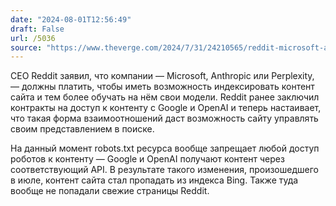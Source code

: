 ```yaml
---
date: "2024-08-01T12:56:49"
draft: False
url: /5036
source: "https://www.theverge.com/2024/7/31/24210565/reddit-microsoft-anthropic-perplexity-pay-ai-search"
---
```


CEO Reddit заявил, что компании — Microsoft, Anthropic или Perplexity, — должны платить, чтобы иметь возможность индексировать контент сайта и тем более обучать на нём свои модели. Reddit ранее заключил контракты на доступ к контенту с Google и OpenAI и теперь настаивает, что такая форма взаимоотношений даст возможность сайту управлять своим представлением в поиске.

На данный момент robots.txt ресурса вообще запрещает любой доступ роботов к контенту — Google и OpenAI получают контент через соответствующий API. В результате такого изменения, произошедшего в июле, контент сайта стал пропадать из индекса Bing. Также туда вообще не попадали свежие страницы Reddit.
